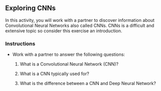 ## Exploring CNNs

In this activity, you will work with a partner to discover information about Convolutional Neural Networks also called CNNs.  CNNs is a difficult and extensive topic so consider this exercise an introduction.

### Instructions

* Work with a partner to answer the following questions:

  1. What is a Convolutional Neural Network (CNN)?

  2. What is a CNN typically used for?

  3. What is the difference between a CNN and Deep Neural Network?
